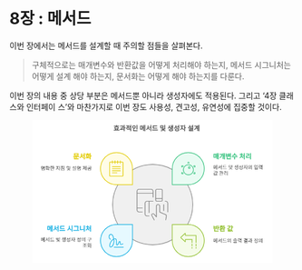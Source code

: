 # 8장 : 메서드

이번 장에서는 메서드를 설계할 때 주의할 점들을 살펴본다.&#x20;

> 구체적으로는 매개변수와 반환값을 어떻게 처리해야 하는지, 메서드 시그니처는 어떻게 설계 해야 하는지, 문서화는 어떻게 해야 하는지를 다룬다.&#x20;

이번 장의 내용 중 상당 부분은 메서드뿐 아니라 생성자에도 적용된다. 그리고 ‘4장 클래스와 인터페이 스’와 마찬가지로 이번 장도 사용성, 견고성, 유연성에 집중할 것이다.

<figure><img src="../../../../.gitbook/assets/image (2) (1) (1) (1) (1) (1) (1) (1) (1) (1) (1) (1) (1) (1) (1) (1) (1) (1) (1) (1) (1) (1) (1) (1) (1) (1) (1).png" alt=""><figcaption></figcaption></figure>
